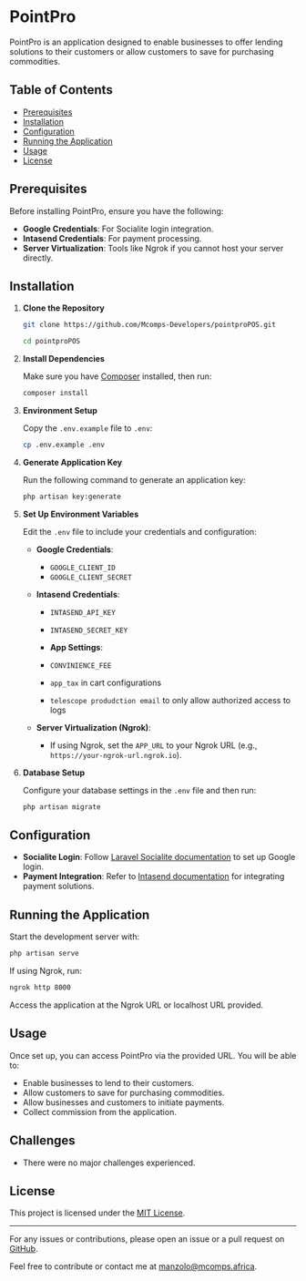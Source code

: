 
# PointPro

PointPro is an application designed to enable businesses to offer lending solutions to their customers or allow customers to save for purchasing commodities.

## Table of Contents
- [Prerequisites](#prerequisites)
- [Installation](#installation)
- [Configuration](#configuration)
- [Running the Application](#running-the-application)
- [Usage](#usage)
- [License](#license)

## Prerequisites

Before installing PointPro, ensure you have the following:

- **Google Credentials**: For Socialite login integration.
- **Intasend Credentials**: For payment processing.
- **Server Virtualization**: Tools like Ngrok if you cannot host your server directly.

## Installation

1. **Clone the Repository**

   ```bash
   git clone https://github.com/Mcomps-Developers/pointproPOS.git

   cd pointproPOS
   ```

2. **Install Dependencies**

   Make sure you have [Composer](https://getcomposer.org/) installed, then run:

   ```bash
   composer install
   ```

3. **Environment Setup**

   Copy the `.env.example` file to `.env`:

   ```bash
   cp .env.example .env
   ```

4. **Generate Application Key**

   Run the following command to generate an application key:

   ```bash
   php artisan key:generate
   ```

5. **Set Up Environment Variables**

   Edit the `.env` file to include your credentials and configuration:

   - **Google Credentials**:
     - `GOOGLE_CLIENT_ID`
     - `GOOGLE_CLIENT_SECRET`
   
   - **Intasend Credentials**:
     - `INTASEND_API_KEY`
     - `INTASEND_SECRET_KEY`

     - **App Settings**:
     - `CONVINIENCE_FEE`
     - `app_tax` in cart configurations
     - `telescope produdction email` to only allow authorized access to logs
   
   - **Server Virtualization (Ngrok)**:
     - If using Ngrok, set the `APP_URL` to your Ngrok URL (e.g., `https://your-ngrok-url.ngrok.io`).

6. **Database Setup**

   Configure your database settings in the `.env` file and then run:

   ```bash
   php artisan migrate
   ```

## Configuration

- **Socialite Login**: Follow [Laravel Socialite documentation](https://laravel.com/docs/10.x/socialite) to set up Google login.
- **Payment Integration**: Refer to [Intasend documentation](https://docs.intasend.com/) for integrating payment solutions.

## Running the Application

Start the development server with:

```bash
php artisan serve
```

If using Ngrok, run:

```bash
ngrok http 8000
```

Access the application at the Ngrok URL or localhost URL provided.

## Usage

Once set up, you can access PointPro via the provided URL. You will be able to:
- Enable businesses to lend to their customers.
- Allow customers to save for purchasing commodities.
- Allow businesses and customers to initiate payments.
- Collect commission from the application.

## Challenges
- There were no major challenges experienced.

## License

This project is licensed under the [MIT License](LICENSE).

---

For any issues or contributions, please open an issue or a pull request on [GitHub](https://github.com/Mcomps-Developers/pointproPOS).


Feel free to contribute or contact me at [manzolo@mcomps.africa](mailto:manzolo@mcomps.africa).
